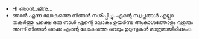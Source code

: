 - HI ഞാൻ..ജിനു...
- ഞാൻ എന്ന ലോകത്തെ നിങ്ങൾ നശിപ്പിച്ചു.
എന്റെ സ്വപ്നങ്ങൾ എല്ലാ തകർത്തു പക്ഷെ ഒരു നാൾ
എന്റെ ലോകം ഉയർന്നു ആകാശത്തോളം വളരും അന്ന്
നിങ്ങൾ ഒക്കെ എന്റെ ലോകത്തെ വെറും ഉറുമ്പുകൾ
മാത്രമായിരിക്കും💥 

<!---
jinusir1/jinusir1 is a ✨ special ✨ repository because its `README.md` (this file) appears on your GitHub profile.
You can click the Preview link to take a look at your changes.
--->
